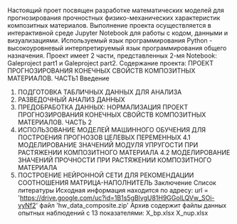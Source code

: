 Настоящий проет посвящен разработке математических моделей для прогнозирования прочностных физико-механических характеристик композитных материалов.
Выполнение проекта осуществляется в интерактивной среде Jupyter Notebook для работы с кодом, данными и визуализациями. 
Используемый язык программирования Python - высокоуровневый интерпретируемый язык программирования общего назначения.
Проект имеет 2 части, представленных 2-мя Notebook: Galeproject part1 и Galeproject part2.
Содержание проекта:
ПРОЕКТ ПРОГНОЗИРОВАНИЯ КОНЕЧНЫХ СВОЙСТВ КОМПОЗИТНЫХ МАТЕРИАЛОВ. ЧАСТЬ1
Введение
1. ПОДГОТОВКА ТАБЛИЧНЫХ ДАННЫХ ДЛЯ АНАЛИЗА
2. РАЗВЕДОЧНЫЙ АНАЛИЗ ДАННЫХ
3. ПРЕДОБРАБОТКА ДАННЫХ: НОРМАЛИЗАЦИЯ
ПРОЕКТ ПРОГНОЗИРОВАНИЯ КОНЕЧНЫХ СВОЙСТВ КОМПОЗИТНЫХ МАТЕРИАЛОВ. ЧАСТЬ 2
4. ИСПОЛЬЗОВАНИЕ МОДЕЛЕЙ МАШИННОГО ОБУЧЕНИЯ ДЛЯ ПОСТРОЕНИЯ ПРОГНОЗОВ ЦЕЛЕВЫХ ПЕРЕМЕННЫХ
4.1 МОДЕЛИРОВАНИЕ ЗНАЧЕНИЙ МОДУЛЯ УПРУГОСТИ ПРИ РАСТЯЖЕНИИ КОМПОЗИТНОГО МАТЕРИАЛА
4.2 МОДЕЛИРОВАНИЕ ЗНАЧЕНИЙ ПРОЧНОСТИ ПРИ РАСТЯЖЕНИИ КОМПОЗИТНОГО МАТЕРИАЛА
5. ПОСТРОЕНИЕ НЕЙРОННОЙ СЕТИ ДЛЯ РЕКОМЕНДАЦИИ СООТНОШЕНИЯ МАТРИЦА-НАПОЛНИТЕЛЬ
Заключение
Список литературы
Исходная информация находится по адресу:
url = 'https://drive.google.com/uc?id=1B1s5gBlvgU81H9GGolLQVw_SOi-vyNf2'
файл 'hw_data_composite.zip'
Архив содержит файлы данных опытных наблюдений с 13 показателями:
X_bp.xlsx 
X_nup.xlsx
